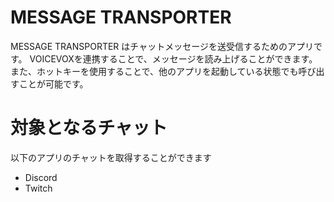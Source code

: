 # MESSAGE TRANSPORTER
MESSAGE TRANSPORTER はチャットメッセージを送受信するためのアプリです。
VOICEVOXを連携することで、メッセージを読み上げることができます。
また、ホットキーを使用することで、他のアプリを起動している状態でも呼び出すことが可能です。

# 対象となるチャット
以下のアプリのチャットを取得することができます
- Discord
- Twitch


